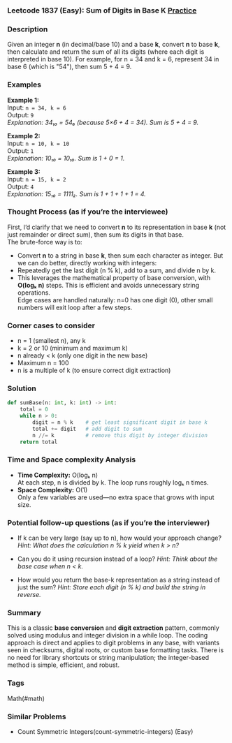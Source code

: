 ### Leetcode 1837 (Easy): Sum of Digits in Base K [Practice](https://leetcode.com/problems/sum-of-digits-in-base-k)

### Description  
Given an integer **n** (in decimal/base 10) and a base **k**, convert **n** to base **k**, then calculate and return the sum of all its digits (where each digit is interpreted in base 10). For example, for n = 34 and k = 6, represent 34 in base 6 (which is "54"), then sum 5 + 4 = 9.

### Examples  

**Example 1:**  
Input: `n = 34, k = 6`  
Output: `9`  
*Explanation: 34₁₀ = 54₆ (because 5×6 + 4 = 34). Sum is 5 + 4 = 9.*

**Example 2:**  
Input: `n = 10, k = 10`  
Output: `1`  
*Explanation: 10₁₀ = 10₁₀. Sum is 1 + 0 = 1.*

**Example 3:**  
Input: `n = 15, k = 2`  
Output: `4`  
*Explanation: 15₁₀ = 1111₂. Sum is 1 + 1 + 1 + 1 = 4.*

### Thought Process (as if you’re the interviewee)  
First, I’d clarify that we need to convert **n** to its representation in base **k** (not just remainder or direct sum), then sum its digits in that base.  
The brute-force way is to:
- Convert **n** to a string in base **k**, then sum each character as integer.
But we can do better, directly working with integers:
- Repeatedly get the last digit (n % k), add to a sum, and divide n by k.
- This leverages the mathematical property of base conversion, with **O(logₖ n)** steps.
This is efficient and avoids unnecessary string operations.  
Edge cases are handled naturally: n=0 has one digit (0), other small numbers will exit loop after a few steps.

### Corner cases to consider  
- n = 1 (smallest n), any k  
- k = 2 or 10 (minimum and maximum k)  
- n already < k (only one digit in the new base)  
- Maximum n = 100  
- n is a multiple of k (to ensure correct digit extraction)  

### Solution

```python
def sumBase(n: int, k: int) -> int:
    total = 0
    while n > 0:
        digit = n % k    # get least significant digit in base k
        total += digit   # add digit to sum
        n //= k          # remove this digit by integer division
    return total
```

### Time and Space complexity Analysis  

- **Time Complexity:** O(logₖ n)  
  At each step, n is divided by k. The loop runs roughly logₖ n times.
- **Space Complexity:** O(1)  
  Only a few variables are used—no extra space that grows with input size.

### Potential follow-up questions (as if you’re the interviewer)  

- If k can be very large (say up to n), how would your approach change?
  *Hint: What does the calculation n % k yield when k > n?*

- Can you do it using recursion instead of a loop?
  *Hint: Think about the base case when n < k.*

- How would you return the base-k representation as a string instead of just the sum?
  *Hint: Store each digit (n % k) and build the string in reverse.*

### Summary
This is a classic **base conversion** and **digit extraction** pattern, commonly solved using modulus and integer division in a while loop. The coding approach is direct and applies to digit problems in any base, with variants seen in checksums, digital roots, or custom base formatting tasks. There is no need for library shortcuts or string manipulation; the integer-based method is simple, efficient, and robust.

### Tags
Math(#math)

### Similar Problems
-   Count Symmetric Integers(count-symmetric-integers) (Easy)